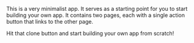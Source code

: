 This is a very minimalist app. It serves as a starting point for you to start building your own app.
It contains two pages, each with a single action button that links to the other page.

Hit that clone button and start building your own app from scratch!

